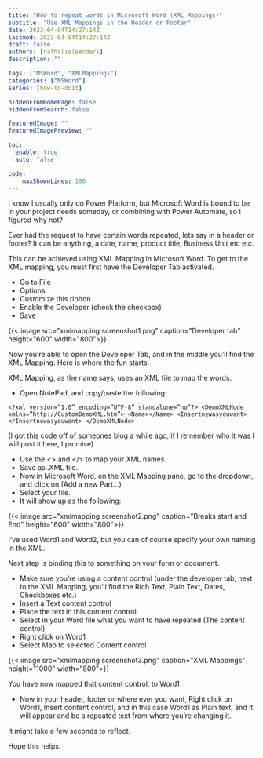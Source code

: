 ```yaml
---
title: "How to repeat words in Microsoft Word (XML Mappings)"
subtitle: "Use XML Mappings in the Header or Footer"
date: 2023-04-04T14:27:14Z
lastmod: 2023-04-04T14:27:14Z
draft: false
authors: [nathalieleenders]
description: ""

tags: ["MSWord", "XMLMappings"]
categories: ["MSWord"]
series: [how-to-doit]

hiddenFromHomePage: false
hiddenFromSearch: false

featuredImage: ""
featuredImagePreview: ""

toc:
  enable: true
  auto: false

code:
    maxShownLines: 100
---
```


I know I usually only do Power Platform, but Microsoft Word is bound to be in your project needs someday, or combining with Power Automate, so I figured why not?

Ever had the request to have certain words repeated, lets say in a header or footer?
It can be anything, a date, name, product title, Business Unit etc etc.

This can be achieved using XML Mapping in Microsoft Word.
To get to the XML mapping, you must first have the Developer Tab activated.

- Go to File
- Options
- Customize this ribbon
- Enable the Developer (check the checkbox)
- Save

{{< image src="xmlmapping screenshot1.png" caption="Developer tab" height="600" width="800">}}


Now you’re able to open the Developer Tab, and in the middle you’ll find the XML Mapping.
Here is where the fun starts.

XML Mapping, as the name says, uses an XML file to map the words.

- Open NotePad, and copy/paste the following:

`<?xml version=”1.0” encoding=”UTF-8” standalone=”no”?>
<DemoXMLNode xmlns=”http://CustomDemoXML.htm”>
<Name></Name>
<Insertnewasyouwant></Insertnewasyouwant>
</DemoXMLNode>`

(I got this code off of someones blog a while ago, if I remember who it was I will post it here, I promise)

- Use the <> and </> to map your XML names.
- Save as .XML file.
- Now in Microsoft Word, on the XML Mapping pane, go to the dropdown, and click on (Add a new Part…)
- Select your file.
- It will show up as the following:

{{< image src="xmlmapping screenshot2.png" caption="Breaks start and End" height="600" width="800">}}

I’ve used Word1 and Word2, but you can of course specify your own naming in the XML.

Next step is binding this to something on your form or document.

- Make sure you’re using a content control (under the developer tab, next to the XML Mapping, you’ll find the Rich Text, Plain Text, Dates, Checkboxes etc.)
- Insert a Text content control
- Place the text in this content control
- Select in your Word file what you want to have repeated (The content control)
- Right click on Word1
- Select Map to selected Content control

{{< image src="xmlmapping screenshot3.png" caption="XML Mappings" height="1000" width="800">}}

You have now mapped that content control, to Word1

* Now in your header, footer or where ever you want, Right click on Word1, Insert content control, and in this case Word1 as Plain text, and it will appear and be a repeated text from where you’re changing it.

It might take a few seconds to reflect.

Hope this helps.